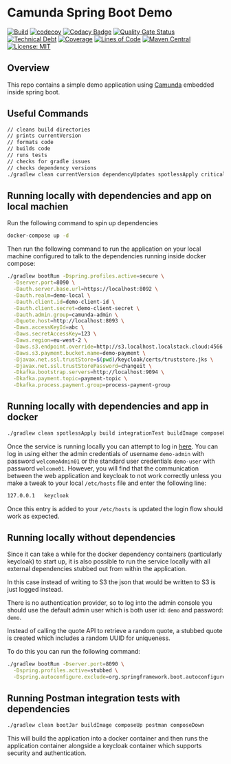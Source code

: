 # Camunda Spring Boot Demo

[![Build](https://github.com/michaelruocco/camunda-spring-boot-demo/workflows/pipeline/badge.svg)](https://github.com/michaelruocco/camunda-spring-boot-demo/actions)
[![codecov](https://codecov.io/gh/michaelruocco/camunda-spring-boot-demo/branch/master/graph/badge.svg?token=FWDNP534O7)](https://codecov.io/gh/michaelruocco/camunda-spring-boot-demo)
[![Codacy Badge](https://app.codacy.com/project/badge/Grade/272889cf707b4dcb90bf451392530794)](https://www.codacy.com/gh/michaelruocco/camunda-spring-boot-demo/dashboard?utm_source=github.com&amp;utm_medium=referral&amp;utm_content=michaelruocco/camunda-spring-boot-demo&amp;utm_campaign=Badge_Grade)
[![Quality Gate Status](https://sonarcloud.io/api/project_badges/measure?project=michaelruocco_camunda-spring-boot-demo&metric=alert_status)](https://sonarcloud.io/dashboard?id=michaelruocco_camunda-spring-boot-demo)
[![Technical Debt](https://sonarcloud.io/api/project_badges/measure?project=michaelruocco_camunda-spring-boot-demo&metric=sqale_index)](https://sonarcloud.io/dashboard?id=michaelruocco_camunda-spring-boot-demo)
[![Coverage](https://sonarcloud.io/api/project_badges/measure?project=michaelruocco_camunda-spring-boot-demo&metric=coverage)](https://sonarcloud.io/dashboard?id=michaelruocco_camunda-spring-boot-demo)
[![Lines of Code](https://sonarcloud.io/api/project_badges/measure?project=michaelruocco_camunda-spring-boot-demo&metric=ncloc)](https://sonarcloud.io/dashboard?id=michaelruocco_camunda-spring-boot-demo)
[![Maven Central](https://img.shields.io/maven-central/v/com.github.michaelruocco/camunda-spring-boot-demo.svg?label=Maven%20Central)](https://search.maven.org/search?q=g:%22com.github.michaelruocco%22%20AND%20a:%22camunda-spring-boot-demo%22)
[![License: MIT](https://img.shields.io/badge/License-MIT-yellow.svg)](https://opensource.org/licenses/MIT)

## Overview

This repo contains a simple demo application using [Camunda](https://camunda.com/) embedded inside spring boot.

## Useful Commands

```bash
// cleans build directories
// prints currentVersion
// formats code
// builds code
// runs tests
// checks for gradle issues
// checks dependency versions
./gradlew clean currentVersion dependencyUpdates spotlessApply criticalLintGradle build integrationTest
```

## Running locally with dependencies and app on local machien

Run the following command to spin up dependencies

```bash
docker-compose up -d
```

Then run the following command to run the application on your local machine
configured to talk to the dependencies running inside docker compose:

```bash
./gradlew bootRun -Dspring.profiles.active=secure \
  -Dserver.port=8090 \
  -Dauth.server.base.url=https://localhost:8092 \
  -Dauth.realm=demo-local \
  -Dauth.client.id=demo-client-id \
  -Dauth.client.secret=demo-client-secret \
  -Dauth.admin.group=camunda-admin \
  -Dquote.host=http://localhost:8093 \
  -Daws.accessKeyId=abc \
  -Daws.secretAccessKey=123 \
  -Daws.region=eu-west-2 \
  -Daws.s3.endpoint.override=http://s3.localhost.localstack.cloud:4566 \
  -Daws.s3.payment.bucket.name=demo-payment \
  -Djavax.net.ssl.trustStore=$(pwd)/keycloak/certs/truststore.jks \
  -Djavax.net.ssl.trustStorePassword=changeit \
  -Dkafka.bootstrap.servers=http://localhost:9094 \
  -Dkafka.payment.topic=payment-topic \
  -Dkafka.process.payment.group=process-payment-group
```

## Running locally with dependencies and app in docker

```bash
./gradlew clean spotlessApply build integrationTest buildImage composeUp
```

Once the service is running locally you can attempt to log in [here](http://localhost:8083). You
can log in using either the admin credentials of username `demo-admin` with password `welcomeAdmin01`
or the standard user credentials `demo-user` with password `welcome01`. However, you will find that the
communication between the web application and keycloak to not work correctly unless you make a tweak
to your local `/etc/hosts` file and enter the following line:

```bash
127.0.0.1   keycloak
```

Once this entry is added to your `/etc/hosts` is updated the login flow should work as expected.

## Running locally without dependencies

Since it can take a while for the docker dependency containers (particularly keycloak) to start up,
it is also possible to run the service locally with all external dependencies stubbed
out from within the application.

In this case instead of writing to S3 the json that would be written to S3 is just logged instead.

There is no authentication provider, so to log into the admin console you should use the default admin
user which is both user id: `demo` and password: `demo`.

Instead of calling the quote API to retrieve a random quote, a stubbed quote is created which
includes a random UUID for uniqueness.

To do this you can run the following command:

```bash
./gradlew bootRun -Dserver.port=8090 \
  -Dspring.profiles.active=stubbed \
  -Dspring.autoconfigure.exclude=org.springframework.boot.autoconfigure.security.SecurityAutoConfiguration
```

## Running Postman integration tests with dependencies

```bash
./gradlew clean bootJar buildImage composeUp postman composeDown
```

This will build the application into a docker container and then runs the application container
alongside a keycloak container which supports security and authentication.